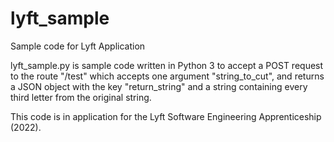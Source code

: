 # lyft_sample
Sample code for Lyft Application

lyft_sample.py is sample code written in Python 3 to accept a POST request to the route "/test" which accepts one argument "string_to_cut", 
and returns a JSON object with the key "return_string" and a string containing every third letter from the original string.

This code is in application for the Lyft Software Engineering Apprenticeship (2022).
